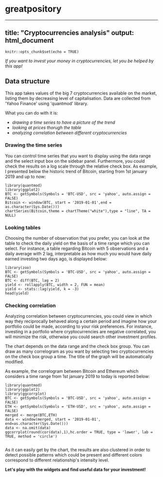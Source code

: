 # greatpository
---
title: "Cryptocurrencies analysis"
output: html_document
---

```{r setup, include=FALSE}
knitr::opts_chunk$set(echo = TRUE)
```

*If you want to invest your money in cryptocurrencies, let you be helped by this app!*

## Data structure
This app takes values of the big 7 cryptocurrencies available on the market, listing them by decreasing level of capitalisation. Data are collected from 'Yahoo Finance' using 'quantmod' library.

What you can do with it is:

- *drawing a time series to have a picture of the trend*
- *looking at prices thorugh the table*
- *analyzing correlation between different cryptocurrencies*

### Drawing the time series
You can control time series that you want to display using the data range and the select input box on the sidebar panel. Furthermore, you could check the results on a log scale through the relative check box. As example, I presented below the historic trend of Bitcoin, starting from 1st january 2019 and up to now:
```{r BTC, echo=TRUE, message=FALSE, warning=FALSE}
library(quantmod)
library(ggplot2)
BTC <- getSymbols(Symbols = 'BTC-USD', src = 'yahoo', auto.assign = FALSE)
Bitcoin <- window(BTC, start = '2019-01-01',end = as.character(Sys.Date()))
chartSeries(Bitcoin,theme = chartTheme("white"),type = "line", TA = NULL)
```

### Looking tables
Choosing the number of observation that you prefer, you can look at the table to check the daily yield on the basis of a time range which you can select. For instance, a table regarding Bitcoin with 5 observations and a daily average with 2 lag, interpretable as how much you would have daily earned investing two days ago, is displayed below:
```{r message=FALSE, warning=FALSE}
library(zoo)
BTC <- getSymbols(Symbols = 'BTC-USD', src = 'yahoo', auto.assign = FALSE)
BTC <- diff(BTC, lag = 2)
yield <- rollapply(BTC, width = 2, FUN = mean)
yield <- stats::lag(yield, k = -3)
head(yield)
```

### Checking correlation
Analyzing correlation between cryptocurrencies, you could view in which way they reciprocally behaved along a certain period and imagine how your portfolio could be made, according to your risk preferences. For instance, investing in a portfolio where cryptocurrencies are negative correlated, you will minimize the risk, otherwise you could search other investment profiles.

The chart depends on the data range and the check box group. You can draw as many correlogram as you want by selecting two cryptocurrencies on the check box group a time. The title of the graph will be automatically modified.

As example, the correlogram between Bitcoin and Ethereum which considers a time range from 1st january 2019 to today is reported below:
```{r message=FALSE, warning=FALSE}
library(quantmod)
library(ggplot2)
library(ggcorrplot)
BTC <- getSymbols(Symbols = 'BTC-USD', src = 'yahoo', auto.assign = FALSE)
ETH <- getSymbols(Symbols = 'ETH-USD', src = 'yahoo', auto.assign = FALSE)
merged <- merge(BTC,ETH)
data <- window(merged, start = '2019-01-01', end=as.character(Sys.Date()))
data <- na.omit(data)
ggcorrplot(round(cor(data),1),hc.order = TRUE, type = 'lower', lab = TRUE, method = 'circle')


```

As it can easily get by the chart, the results are also clustered in order to detect possible patterns which could be present and different colors correspond to different relationship's intensity level.


**Let's play with the widgets and find useful data for your investment!**

